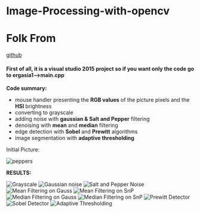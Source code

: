 # Image-Processing-with-opencv
# Folk From 
[github](https://github.com/PantelisKyriakidis/Image-Processing-with-opencv.git)
#### First of all, it is a visual studio 2015 project so if you want only the code go to ergasia1-->main.cpp

**Code summary:**
* mouse handler presenting the **RGB values** of the picture pixels and the **HSI** brightness
* converting to grayscale
* adding noise with **gaussian & Salt and Pepper** filtering
* denoising with **mean** and **median** filtering
* edge detection with **Sobel** and **Prewitt** algorithms
* image segmentation with **adaptive thresholding**

Initial Picture:

![peppers](ergasia1/data/peppers.png)

**RESULTS:**

![Grayscale](ergasia1/data/GrayscalePeppers.png)
![Gaussian noise](ergasia1/data/GaussianNoise.png)
![Salt and Pepper Noise](ergasia1/data/SaltandPepper.png)
![Mean Filtering on Gauss](ergasia1/data/MeanfilterOnGauss.png)
![Mean Filtering on SnP](ergasia1/data/MeanfilterOnSnP.png)
![Median Filtering on Gauss](ergasia1/data/MedianfilterOnGauss.png)
![Median Filtering on SnP](ergasia1/data/MedianfilterOnSnP.png)
![Prewitt Detector](ergasia1/data/Prewitt.png)
![Sobel Detector](ergasia1/data/Sobel.png)
![Adaptive Thresholding](ergasia1/data/AdaptiveThresholding.png)

